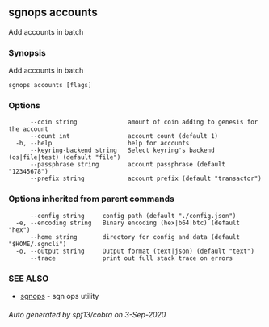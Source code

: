 ## sgnops accounts

Add accounts in batch

### Synopsis

Add accounts in batch

```
sgnops accounts [flags]
```

### Options

```
      --coin string              amount of coin adding to genesis for the account
      --count int                account count (default 1)
  -h, --help                     help for accounts
      --keyring-backend string   Select keyring's backend (os|file|test) (default "file")
      --passphrase string        account passphrase (default "12345678")
      --prefix string            account prefix (default "transactor")
```

### Options inherited from parent commands

```
      --config string     config path (default "./config.json")
  -e, --encoding string   Binary encoding (hex|b64|btc) (default "hex")
      --home string       directory for config and data (default "$HOME/.sgncli")
  -o, --output string     Output format (text|json) (default "text")
      --trace             print out full stack trace on errors
```

### SEE ALSO

* [sgnops](sgnops.md)	 - sgn ops utility

###### Auto generated by spf13/cobra on 3-Sep-2020
